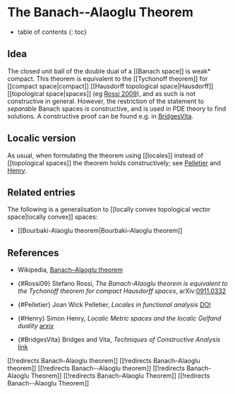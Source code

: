 
# The Banach--Alaoglu Theorem
* table of contents
{: toc}

## Idea

The closed unit ball of the double dual of a [[Banach space]] is weak* compact. This theorem is equivalent to the [[Tychonoff theorem]] for [[compact space|compact]] [[Hausdorff topological space|Hausdorff]] [[topological space|spaces]] (eg [Rossi 2009](#Rossi09)), and as such is not constructive in general. However, the restriction of the statement to _separable_ Banach spaces _is_ constructive, and is used in PDE theory to find solutions. A constructive proof can be found e.g. in [BridgesVita](#BridgesVita).


## Localic version

As usual, when formulating the theorem using [[locales]] instead of [[topological spaces]] the theorem holds constructively; see [Pelletier](#Pelletier) and [Henry](#Henry).


## Related entries

The following is a generalisation to [[locally convex topological vector space|locally convex]] spaces:

* [[Bourbaki-Alaoglu theorem|Bourbaki–Alaoglu theorem]]


## References

* Wikipedia, [Banach–Alaoglu theorem](https://en.wikipedia.org/wiki/Banach%E2%80%93Alaoglu_theorem)

* {#Rossi09} Stefano Rossi, _The Banach-Alaoglu theorem is equivalent to the Tychonoff theorem for compact Hausdorff spaces_, arXiv:[0911.0332](http://arxiv.org/abs/0911.0332)

* {#Pelletier} Joan Wick Pelletier, _Locales in functional analysis_ [DOI](http://dx.doi.org/10.1016/0022-4049%2891%2990013-R)

* {#Henry} Simon Henry, _Localic Metric spaces and the localic Gelfand duality_ [arxiv](https://arxiv.org/pdf/1411.0898)

* {#BridgesVita} Bridges and Vita, _Techniques of Constructive Analysis_ [link](http://www.springer.com/in/book/9780387336466)


[[!redirects Banach-Alaoglu theorem]]
[[!redirects Banach–Alaoglu theorem]]
[[!redirects Banach--Alaoglu theorem]]
[[!redirects Banach-Alaoglu Theorem]]
[[!redirects Banach–Alaoglu Theorem]]
[[!redirects Banach--Alaoglu Theorem]]
